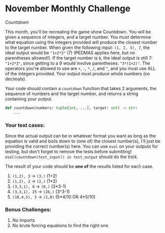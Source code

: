 # November Monthly Challenge

_Countdown_

This month, you'll be recreating the game show Countdown. You will be given a sequence of integers, and a target number. You must determine what equation using the integers provided will produce the closest number to the target number.
When given the following input: `(1, 2, 3), 7`, the ideal output would be `"1+2*3"` (7) (~~P~~EDMAS applies here, but no parentheses allowed!). If the target number is `8`, the ideal output is still 7: `"1+2*3"`, since getting to a 9 would involve parentheses: `"3*(1+2)"`.
The operators you're allowed to use are `+`, `-`, `*`, `/`, and `^`, and you must use ALL of the integers provided.
Your output must produce whole numbers (no decimals).

Your code should contain a `countdown` function that takes 2 arguments, the sequence of numbers and the target number, and returns a string containing your output.

```python
def countdown(numbers: tuple[int, ...], target: int) -> str:
    ...
```

### Your test cases:

Since the actual output can be in whatever format you want as long as the equation is valid and boils down to (one of) the closest number(s), I'll just be providing the correct number(s) here.
You can use `eval` on your outputs for testing, but don't forget to remove the tests before submitting!
`eval(countdown(test_input)) in test_output` should do the trick.

The result of your code should be **one of** the results listed for each case.

1. `(1,2), 3` -> `(3,)` (1+2)
2. `(1,2), 2` -> `(2,)` (1\*2)
3. `(3,3,1), 8` -> `(8,)` (3\*3-1)
4. `(3,3,1), 25` -> `(26,)` (3^3-1)
5. `(10,4,5), 5` -> `(2,8)` (5\*4/10 OR 4\*5/10)

### Bonus Challenges:

1. No imports
2. No brute forcing equations to find the right one
